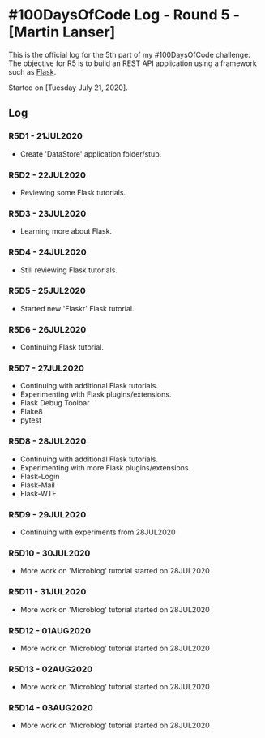 # #100DaysOfCode Log - Round 5 - [Martin Lanser]

This is the official log for the 5th part of my #100DaysOfCode challenge. The objective for R5 is to build an REST API application using a framework such as [Flask](https://flask.palletsprojects.com/en/1.1.x/).

Started on [Tuesday July 21, 2020].

## Log

### R5D1 - 21JUL2020
* Create 'DataStore' application folder/stub.

### R5D2 - 22JUL2020
* Reviewing some Flask tutorials.

### R5D3 - 23JUL2020
* Learning more about Flask.

### R5D4 - 24JUL2020
* Still reviewing Flask tutorials.

### R5D5 - 25JUL2020
* Started new 'Flaskr' Flask tutorial.

### R5D6 - 26JUL2020
* Continuing Flask tutorial.

### R5D7 - 27JUL2020
* Continuing with additional Flask tutorials.
* Experimenting with Flask plugins/extensions.
* Flask Debug Toolbar
* Flake8
* pytest

### R5D8 - 28JUL2020
* Continuing with additional Flask tutorials.
* Experimenting with more Flask plugins/extensions.
* Flask-Login
* Flask-Mail
* Flask-WTF

### R5D9 - 29JUL2020
* Continuing with experiments from 28JUL2020

### R5D10 - 30JUL2020
* More work on 'Microblog' tutorial started on 28JUL2020

### R5D11 - 31JUL2020
* More work on 'Microblog' tutorial started on 28JUL2020

### R5D12 - 01AUG2020
* More work on 'Microblog' tutorial started on 28JUL2020

### R5D13 - 02AUG2020
* More work on 'Microblog' tutorial started on 28JUL2020

### R5D14 - 03AUG2020
* More work on 'Microblog' tutorial started on 28JUL2020

